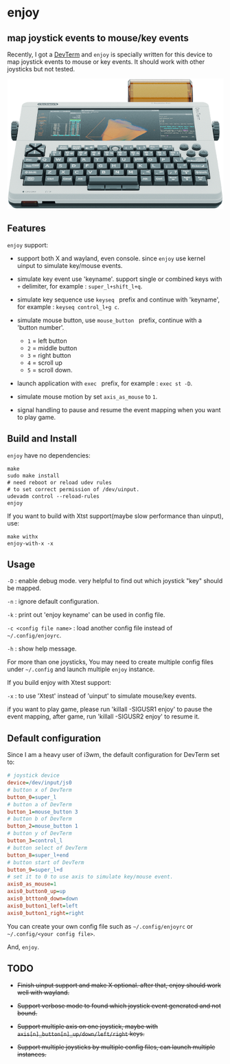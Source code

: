 # enjoy
## map joystick events to mouse/key events

Recently, I got a [DevTerm](https://www.clockworkpi.com/devterm) and `enjoy` is specially written for this device to map joystick events to mouse or key events. It should work with other joysticks but not tested.

![DevTerm](https://github.com/cjacker/enjoy/raw/main/DevTerm.png)

## Features

`enjoy` support: 

* support both X and wayland, even console. since `enjoy` use kernel uinput to simulate key/mouse events.

* simulate key event  use 'keyname'. support single or combined keys with `+` delimiter, for example : `super_l+shift_l+q`.

* simulate key sequence use `keyseq ` prefix and continue with 'keyname', for example : `keyseq control_l+g c`.

* simulate mouse button, use `mouse_button ` prefix, continue with a 'button number'. 
    * `1` = left button
    * `2` = middle button
    * `3` = right button
    * `4` = scroll up
    * `5` = scroll down.

* launch application with `exec ` prefix, for example : `exec st -D`.

* simulate mouse motion by set `axis_as_mouse` to `1`. 

* signal handling to pause and resume the event mapping when you want to play game.

## Build and Install

`enjoy` have no dependencies:

```
make
sudo make install
# need reboot or reload udev rules
# to set correct permission of /dev/uinput.
udevadm control --reload-rules
enjoy
```

If you want to build with Xtst support(maybe slow performance than uinput), use:

```
make withx
enjoy-with-x -x
```

## Usage

`-D` : enable debug mode. very helpful to find out which joystick "key" should be mapped.

`-n` : ignore default configuration.

`-k` : print out 'enjoy keyname' can be used in config file.

`-c <config file name>` : load another config file instead of `~/.config/enjoyrc`. 

`-h` : show help message.

For more than one joysticks, You may need to create multiple config files under `~/.config` and launch multiple `enjoy` instance.

If you build enjoy with Xtest support:

`-x` : to use 'Xtest' instead of 'uinput' to simulate mouse/key events.

if you want to play game, please run 'killall -SIGUSR1 enjoy' to pause the event mapping,
after game, run 'killall -SIGUSR2 enjoy' to resume it.

## Default configuration
Since I am a heavy user of i3wm, the default configuration for DevTerm set to:

```ini
# joystick device
device=/dev/input/js0
# button x of DevTerm
button_0=super_l
# button a of DevTerm
button_1=mouse_button 3
# button b of DevTerm
button_2=mouse_button 1
# button y of DevTerm
button_3=control_l
# button select of DevTerm
button_8=super_l+end
# button start of DevTerm
button_9=super_l+d
# set it to 0 to use axis to simulate key/mouse event.
axis0_as_mouse=1
axis0_button0_up=up
axis0_bttton0_down=down
axis0_button1_left=left
axis0_button1_right=right

```

You can create your own config file such as `~/.config/enjoyrc` or `~/.config/<your config file>`.

And, `enjoy`.

## TODO

* ~~Finish uinput support and make X optional. after that, enjoy should work well with wayland.~~

* ~~Support verbose mode to found which joystick event generated and not bound.~~

* ~~Support multiple axis on one joystick, maybe with `axis[n]_button[n]_up/down/left/right` keys.~~

* ~~Support multiple joysticks by multiple config files, can launch multiple instances.~~
